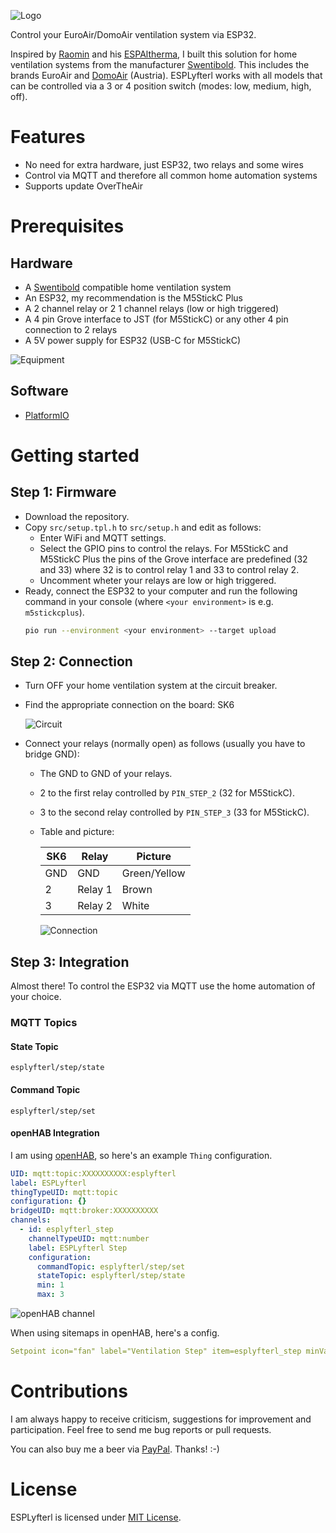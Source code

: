 ![Logo](https://raw.githubusercontent.com/dandjo/ESPLyfterl/main/doc/assets/logo.png)

Control your EuroAir/DomoAir ventilation system via ESP32.

Inspired by [Raomin](https://github.com/raomin) and his [ESPAltherma](https://github.com/raomin/ESPAltherma), I built this solution for home ventilation systems from the manufacturer [Swentibold](https://www.swentibold.com/). This includes the brands EuroAir and [DomoAir](https://www.domoair.at/) (Austria). ESPLyfterl works with all models that can be controlled via a 3 or 4 position switch (modes: low, medium, high, off).

# Features

* No need for extra hardware, just ESP32, two relays and some wires
* Control via MQTT and therefore all common home automation systems
* Supports update OverTheAir

# Prerequisites

## Hardware

* A [Swentibold](https://www.swentibold.com/) compatible home ventilation system
* An ESP32, my recommendation is the M5StickC Plus
* A 2 channel relay or 2 1 channel relays (low or high triggered)
* A 4 pin Grove interface to JST (for M5StickC) or any other 4 pin connection to 2 relays
* A 5V power supply for ESP32 (USB-C for M5StickC)

![Equipment](https://raw.githubusercontent.com/dandjo/ESPLyfterl/main/doc/assets/img_equipment.jpg)

## Software

* [PlatformIO](https://platformio.org/)

# Getting started

## Step 1: Firmware

* Download the repository.
* Copy `src/setup.tpl.h` to `src/setup.h` and edit as follows:
  * Enter WiFi and MQTT settings.
  * Select the GPIO pins to control the relays. For M5StickC and M5StickC Plus the pins of the Grove interface are predefined (32 and 33) where 32 is to control relay 1 and 33 to control relay 2.
  * Uncomment wheter your relays are low or high triggered.
* Ready, connect the ESP32 to your computer and run the following command in your console (where `<your environment>` is e.g. `m5stickcplus`).
  ```sh
  pio run --environment <your environment> --target upload
  ```

## Step 2: Connection

* Turn OFF your home ventilation system at the circuit breaker.
* Find the appropriate connection on the board: SK6

  ![Circuit](https://raw.githubusercontent.com/dandjo/ESPLyfterl/main/doc/assets/schematic.png)
* Connect your relays (normally open) as follows (usually you have to bridge GND):
  * The GND to GND of your relays.
  * 2 to the first relay controlled by `PIN_STEP_2` (32 for M5StickC).
  * 3 to the second relay controlled by `PIN_STEP_3` (33 for M5StickC).
  * Table and picture:

    | SK6 | Relay   | Picture        |
    | --- | ------- | -------------- |
    | GND | GND     | Green/Yellow   |
    | 2   | Relay 1 | Brown          |
    | 3   | Relay 2 | White          |

    ![Connection](https://raw.githubusercontent.com/dandjo/ESPLyfterl/main/doc/assets/img_connection.jpg)

## Step 3: Integration

Almost there! To control the ESP32 via MQTT use the home automation of your choice.

### MQTT Topics

#### State Topic

`esplyfterl/step/state`

#### Command Topic

`esplyfterl/step/set`

#### openHAB Integration

I am using [openHAB](https://www.openhab.org/), so here's an example `Thing` configuration.

```yml
UID: mqtt:topic:XXXXXXXXXX:esplyfterl
label: ESPLyfterl
thingTypeUID: mqtt:topic
configuration: {}
bridgeUID: mqtt:broker:XXXXXXXXXX
channels:
  - id: esplyfterl_step
    channelTypeUID: mqtt:number
    label: ESPLyfterl Step
    configuration:
      commandTopic: esplyfterl/step/set
      stateTopic: esplyfterl/step/state
      min: 1
      max: 3
```

![openHAB channel](https://raw.githubusercontent.com/dandjo/ESPLyfterl/main/doc/assets/screenshot_openhab_channel.png)

When using sitemaps in openHAB, here's a config.

```yml
Setpoint icon="fan" label="Ventilation Step" item=esplyfterl_step minValue=1 maxValue=3 step=1
```

# Contributions

I am always happy to receive criticism, suggestions for improvement and participation. Feel free to send me bug reports or pull requests.

You can also buy me a beer via [PayPal](https://paypal.me/danielpernold).
Thanks! :-)

# License

ESPLyfterl is licensed under [MIT License](https://mit-license.org/).
